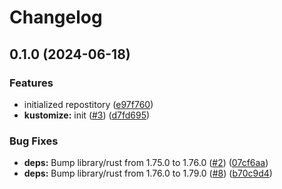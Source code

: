 # Changelog

## 0.1.0 (2024-06-18)


### Features

* initialized repostitory ([e97f760](https://github.com/shanduur/metapod/commit/e97f760b5496cfebe9a6b2ef098049f4c62437a8))
* **kustomize:** init ([#3](https://github.com/shanduur/metapod/issues/3)) ([d7fd695](https://github.com/shanduur/metapod/commit/d7fd6959efe87d4e3408fbdfcdacbc8a7101f2d6))


### Bug Fixes

* **deps:** Bump library/rust from 1.75.0 to 1.76.0 ([#2](https://github.com/shanduur/metapod/issues/2)) ([07cf6aa](https://github.com/shanduur/metapod/commit/07cf6aa4a03a5d58eeff237c74a8ae02ccb2dbd1))
* **deps:** Bump library/rust from 1.76.0 to 1.79.0 ([#8](https://github.com/shanduur/metapod/issues/8)) ([b70c9d4](https://github.com/shanduur/metapod/commit/b70c9d4c43d426c904631cb91dc741f5203d30fe))
